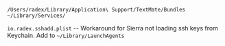 `/Users/radex/Library/Application\ Support/TextMate/Bundles`
`~/Library/Services/`

`io.radex.sshadd.plist` -- Workaround for Sierra not loading ssh keys from Keychain. Add to `~/Library/LaunchAgents`